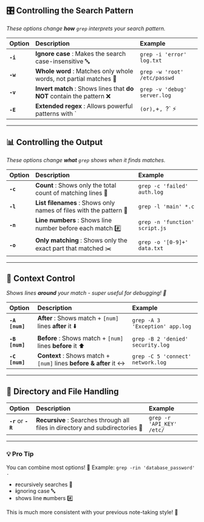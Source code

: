 ## **🎛️ Controlling the Search Pattern**
*These options change **how** `grep` interprets your search pattern.*

| Option | Description | Example |
| :--- | :--- | :--- |
| **`-i`** | **Ignore case** : Makes the search case-insensitive 🔤 | `grep -i 'error' log.txt` |
| **`-w`** | **Whole word** : Matches only whole words, not partial matches 🎯 | `grep -w 'root' /etc/passwd` |
| **`-v`** | **Invert match** : Shows lines that **do NOT** contain the pattern ❌ | `grep -v 'debug' server.log` |
| **`-E`** | **Extended regex** : Allows powerful patterns with `|` (or), `+`, `?` ⚡ | `grep -E 'warn\|error' messages.log` |

---

## **📊 Controlling the Output**
*These options change **what** `grep` shows when it finds matches.*

| Option | Description | Example |
| :--- | :--- | :--- |
| **`-c`** | **Count** : Shows only the total count of matching lines 🔢 | `grep -c 'failed' auth.log` |
| **`-l`** | **List filenames** : Shows only names of files with the pattern 📄 | `grep -l 'main' *.c` |
| **`-n`** | **Line numbers** : Shows line number before each match #️⃣ | `grep -n 'function' script.js` |
| **`-o`** | **Only matching** : Shows only the exact part that matched ✂️ | `grep -o '[0-9]+' data.txt` |

---

## **📝 Context Control**
*Shows lines **around** your match - super useful for debugging! 🐛*

| Option | Description | Example |
| :--- | :--- | :--- |
| **`-A [num]`** | **After** : Shows match + `[num]` lines **after** it ⬇️ | `grep -A 3 'Exception' app.log` |
| **`-B [num]`** | **Before** : Shows match + `[num]` lines **before** it ⬆️ | `grep -B 2 'denied' security.log` |
| **`-C [num]`** | **Context** : Shows match + `[num]` lines **before & after** it ↔️ | `grep -C 5 'connect' network.log` |

---

## **📂 Directory and File Handling**

| Option | Description | Example |
| :--- | :--- | :--- |
| **`-r`** or **`-R`** | **Recursive** : Searches through all files in directory and subdirectories 🔁 | `grep -r 'API_KEY' /etc/` |

---

### **💡 Pro Tip**
You can combine most options! 🔗
Example: `grep -rin 'database_password' .` 
- **r**ecursively searches 🔁
- **i**gnoring case 🔤  
- shows line **n**umbers #️⃣

This is much more consistent with your previous note-taking style! 🎉